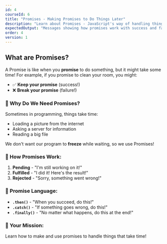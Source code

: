 ```yaml
---
id: 4
courseId: 6
title: "Promises - Making Promises to Do Things Later"
description: "Learn about Promises - JavaScript's way of handling things that take time!"
expectedOutput: "Messages showing how promises work with success and failure"
order: 4
version: 1
---
```


## What are Promises?

A Promise is like when you **promise** to do something, but it might take some time! For example, if you promise to clean your room, you might:
- ✅ **Keep your promise** (success!)
- ❌ **Break your promise** (failure!)

### 🤔 Why Do We Need Promises?

Sometimes in programming, things take time:
- Loading a picture from the internet
- Asking a server for information
- Reading a big file

We don't want our program to **freeze** while waiting, so we use Promises!

### 🎯 How Promises Work:

1. **Pending** - "I'm still working on it!"
2. **Fulfilled** - "I did it! Here's the result!"
3. **Rejected** - "Sorry, something went wrong!"

### 📝 Promise Language:

- **`.then()`** - "When you succeed, do this!"
- **`.catch()`** - "If something goes wrong, do this!"
- **`.finally()`** - "No matter what happens, do this at the end!"

### 🚀 Your Mission:

Learn how to make and use promises to handle things that take time!